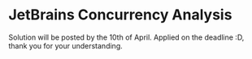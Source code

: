 # JetBrains Concurrency Analysis

Solution will be posted by the 10th of April. Applied on the deadline :D, thank you for your understanding. 